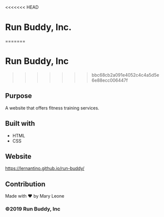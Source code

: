 <<<<<<< HEAD
# Run Buddy, Inc.
=======
# Run Buddy, Inc
>>>>>>> bbc68cb2a091e4052c4c4a5d5e6e88ecc006447f

## Purpose
A website that offers fitness training services.

## Built with
* HTML
* CSS

## Website
https://lernantino.github.io/run-buddy/

## Contribution
Made with ❤️ by Mary Leone

### ©️2019 Run Buddy, Inc
